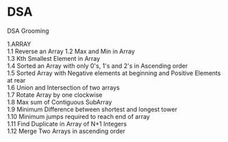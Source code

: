 # DSA
DSA Grooming

1.ARRAY  
1.1 Reverse an Array
1.2 Max and Min in Array  
1.3 Kth Smallest Element in Array  
1.4 Sorted an Array with only 0's, 1's and 2's in Ascending order  
1.5 Sorted Array with Negative elements at beginning and Positive Elements at rear  
1.6 Union and Intersection of two arrays  
1.7 Rotate Array by one clockwise  
1.8 Max sum of Contiguous SubArray  
1.9 Minimum Difference between shortest and longest tower  
1.10 Minimum jumps required to reach end of array  
1.11 Find Duplicate in Array of N+1 Integers  
1.12 Merge Two Arrays in ascending order




      


    
 
     
    
